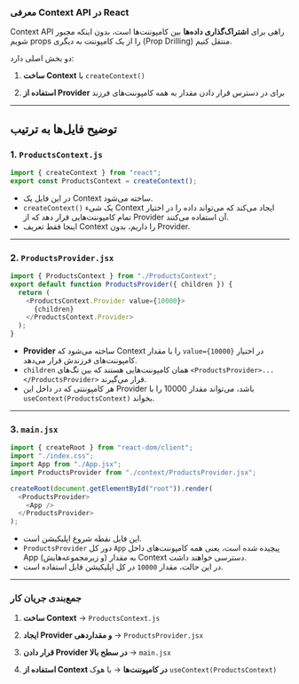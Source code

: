 ### معرفی **Context API** در React

Context API راهی برای **اشتراک‌گذاری داده‌ها** بین کامپوننت‌ها است، بدون اینکه مجبور شویم props را از یک کامپوننت به دیگری (Prop Drilling) منتقل کنیم.

دو بخش اصلی دارد:

1. **ساخت Context** با `createContext()`

2. **استفاده از Provider** برای در دسترس قرار دادن مقدار به همه کامپوننت‌های فرزند

---

## توضیح فایل‌ها به ترتیب

### 1. `ProductsContext.js`

```javascript
import { createContext } from "react";
export const ProductsContext = createContext();
```

- در این فایل یک Context ساخته می‌شود.
- `createContext()` یک شیء Context ایجاد می‌کند که می‌تواند داده را در اختیار تمام کامپوننت‌هایی قرار دهد که از Provider آن استفاده می‌کنند.
- اینجا فقط تعریف Context را داریم، بدون Provider.

---

### 2. `ProductsProvider.jsx`

```javascript
import { ProductsContext } from "./ProductsContext";
export default function ProductsProvider({ children }) {
  return (
    <ProductsContext.Provider value={10000}>
      {children}
    </ProductsContext.Provider>
  );
}
```

- **Provider** ساخته می‌شود که Context را با مقدار `value={10000}` در اختیار کامپوننت‌های فرزندش قرار می‌دهد.
- `children` همان کامپوننت‌هایی هستند که بین تگ‌های `<ProductsProvider>...</ProductsProvider>` قرار می‌گیرند.
- هر کامپوننتی که در داخل این Provider باشد، می‌تواند مقدار 10000 را با `useContext(ProductsContext)` بخواند.

---

### 3. `main.jsx`

```javascript
import { createRoot } from "react-dom/client";
import "./index.css";
import App from "./App.jsx";
import ProductsProvider from "./context/ProductsProvider.jsx";

createRoot(document.getElementById("root")).render(
  <ProductsProvider>
    <App />
  </ProductsProvider>
);
```

- این فایل نقطه شروع اپلیکیشن است.
- `ProductsProvider` دور کل `App` پیچیده شده است، یعنی همه کامپوننت‌های داخل App (و زیرمجموعه‌هایش) به مقدار Context دسترسی خواهند داشت.
- در این حالت، مقدار `10000` در کل اپلیکیشن قابل استفاده است.

---

### جمع‌بندی جریان کار

1. **ساخت Context** → `ProductsContext.js`

2. **ایجاد Provider و مقداردهی** → `ProductsProvider.jsx`

3. **قرار دادن Provider در سطح بالا** → `main.jsx`

4. **استفاده از Context در کامپوننت‌ها** → با هوک `useContext(ProductsContext)`
